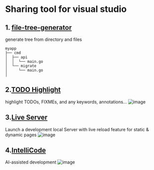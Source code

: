 # Sharing tool for visual studio

## 1. [file-tree-generator](https://marketplace.visualstudio.com/items?itemName=Shinotatwu-DS.file-tree-generator)
generate tree from directory and files
```
myapp
├── cmd
│  ├── api
│  │  └── main.go
│  └── migrate
│     └── main.go
│
```
## 2.[TODO Highlight](https://marketplace.visualstudio.com/items?itemName=wayou.vscode-todo-highlight)
highlight TODOs, FIXMEs, and any keywords, annotations...
![image](https://user-images.githubusercontent.com/113830395/218318825-70e7e66a-cfea-4151-8004-6cdb6c73adc1.png)

## 3.[Live Server]([https://marketplace.visualstudio.com/items?itemName=wayou.vscode-todo-highlight](https://marketplace.visualstudio.com/items?itemName=ritwickdey.LiveServer))
Launch a development local Server with live reload feature for static & dynamic pages
![image](https://user-images.githubusercontent.com/113830395/218319292-14fbf082-1d8e-4904-9cf1-596b8c8a5b88.png)

## 4.[IntelliCode](https://marketplace.visualstudio.com/items?itemName=VisualStudioExptTeam.vscodeintellicode)
AI-assisted development
![image](https://user-images.githubusercontent.com/113830395/218319431-693bdb5c-526f-4ea4-a810-fefcb4c867a9.png)
